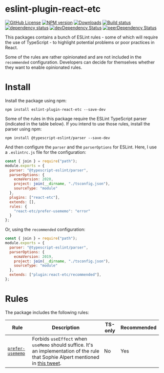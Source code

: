 # eslint-plugin-react-etc

[![GitHub License](https://img.shields.io/badge/license-MIT-blue.svg)](https://github.com/cartant/eslint-plugin-react-etc/blob/master/LICENSE)
[![NPM version](https://img.shields.io/npm/v/eslint-plugin-react-etc.svg)](https://www.npmjs.com/package/eslint-plugin-react-etc)
[![Downloads](http://img.shields.io/npm/dm/eslint-plugin-react-etc.svg)](https://npmjs.org/package/eslint-plugin-react-etc)
[![Build status](https://img.shields.io/circleci/build/github/cartant/eslint-plugin-react-etc?token=20f3b6ffe059060341ce06b96fe1e94a94e145ab)](https://app.circleci.com/pipelines/github/cartant)
[![dependency status](https://img.shields.io/david/cartant/eslint-plugin-react-etc.svg)](https://david-dm.org/cartant/eslint-plugin-react-etc)
[![devDependency Status](https://img.shields.io/david/dev/cartant/eslint-plugin-react-etc.svg)](https://david-dm.org/cartant/eslint-plugin-react-etc#info=devDependencies)
[![peerDependency Status](https://img.shields.io/david/peer/cartant/eslint-plugin-react-etc.svg)](https://david-dm.org/cartant/eslint-plugin-react-etc#info=peerDependencies)

This packages contains a bunch of ESLint rules - some of which will require the use of TypeScript - to highlight potential problems or poor practices in React.

Some of the rules are rather opinionated and are not included in the `recommended` configuration. Developers can decide for themselves whether they want to enable opinionated rules.

# Install

Install the package using npm:

```
npm install eslint-plugin-react-etc --save-dev
```

Some of the rules in this package require the ESLint TypeScript parser (indicated in the table below). If you intend to use those rules, install the parser using npm:

```
npm install @typescript-eslint/parser --save-dev
```

And then configure the `parser` and the `parserOptions` for ESLint. Here, I use a `.eslintrc.js` file for the configuration:

```js
const { join } = require("path");
module.exports = {
  parser: "@typescript-eslint/parser",
  parserOptions: {
    ecmaVersion: 2020,
    project: join(__dirname, "./tsconfig.json"),
    sourceType: "module"
  },
  plugins: ["react-etc"],
  extends: [],
  rules: {
    "react-etc/prefer-usememo": "error"
  }
};
```

Or, using the `recommended` configuration:

```js
const { join } = require("path");
module.exports = {
  parser: "@typescript-eslint/parser",
  parserOptions: {
    ecmaVersion: 2019,
    project: join(__dirname, "./tsconfig.json"),
    sourceType: "module"
  },
  extends: ["plugin:react-etc/recommended"],
};
```

# Rules

The package includes the following rules:

| Rule | Description | TS-only | Recommended |
| --- | --- | --- | --- |
| [`prefer-usememo`](https://github.com/cartant/eslint-plugin-react-etc/blob/main/docs/rules/prefer-usememo.md) | Forbids `useEffect` when `useMemo` should suffice. It's an implementation of the rule that Sophie Alpert mentioned in [this tweet](https://twitter.com/sophiebits/status/1293710971274289152). | No | Yes |
